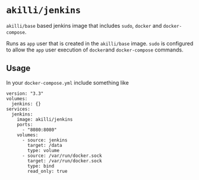 # `akilli/jenkins`

`akilli/base` based jenkins image that includes `sudo`, `docker` and `docker-compose`. 

Runs as `app` user that is created in the `akilli/base` image. `sudo` is configured to allow the `app` user execution of `docker`and `docker-compose` commands. 

## Usage

In your `docker-compose.yml` include something like

    version: "3.3"
    volumes:
      jenkins: {}
    services:
      jenkins:
        image: akilli/jenkins
        ports:
          - "8080:8080"
        volumes:
          - source: jenkins
            target: /data
            type: volume
          - source: /var/run/docker.sock
            target: /var/run/docker.sock
            type: bind
            read_only: true
